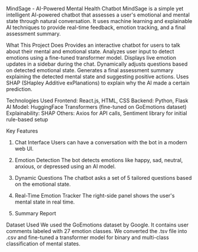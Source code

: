 MindSage - AI-Powered Mental Health Chatbot
MindSage is a simple yet intelligent AI-powered chatbot that assesses a user's emotional and mental state through natural conversation. It uses machine learning and explainable AI techniques to provide real-time feedback, emotion tracking, and a final assessment summary.

What This Project Does
Provides an interactive chatbot for users to talk about their mental and emotional state.
Analyzes user input to detect emotions using a fine-tuned transformer model.
Displays live emotion updates in a sidebar during the chat.
Dynamically adjusts questions based on detected emotional state.
Generates a final assessment summary explaining the detected mental state and suggesting positive actions.
Uses SHAP (SHapley Additive exPlanations) to explain why the AI made a certain prediction.


Technologies Used
Frontend: React.js, HTML, CSS
Backend: Python, Flask
AI Model: HuggingFace Transformers (fine-tuned on GoEmotions dataset)
Explainability: SHAP
Others: Axios for API calls, Sentiment library for initial rule-based setup

Key Features
  1. Chat Interface
     Users can have a conversation with the bot in a modern web UI.

  2. Emotion Detection
     The bot detects emotions like happy, sad, neutral, anxious, or depressed using an AI model.

  3. Dynamic Questions
     The chatbot asks a set of 5 tailored questions based on the emotional state.

  4. Real-Time Emotion Tracker
     The right-side panel shows the user's mental state in real time.

  5. Summary Report


Dataset Used
We used the GoEmotions dataset by Google. It contains user comments labeled with 27 emotion classes. We converted the .tsv file into .csv and fine-tuned a transformer model for binary and multi-class classification of mental states.
